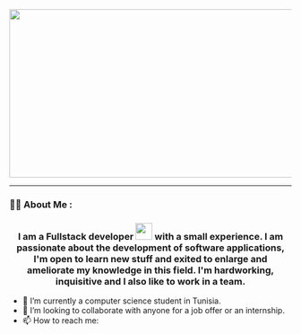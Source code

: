 <div align="center">
  <img src="https://media.giphy.com/media/dWesBcTLavkZuG35MI/giphy.gif" width="600" height="300"/>
</div>

---

### :woman_technologist: About Me :

<div align="center">
  <h3>
  I am a Fullstack developer <img src="https://media.giphy.com/media/WUlplcMpOCEmTGBtBW/giphy.gif" width="30"> with a small experience. I am passionate about the development of software applications, I'm open to learn new stuff and exited to enlarge     and ameliorate my knowledge in this field. I'm hardworking, inquisitive and I also like to work in a team. 
  </h3>
</div>

- 🌱 I’m currently a computer science student in Tunisia. <br>
- 👯 I’m looking to collaborate with anyone for a job offer or an internship.
- 📫 How to reach me:
<br>
